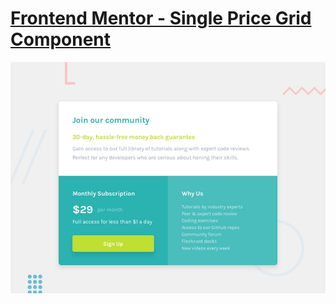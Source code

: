 # [Frontend Mentor - Single Price Grid Component](https://www.frontendmentor.io/challenges/single-price-grid-component-5ce41129d0ff452fec5abbbc)

![Design preview for the Single Price Grid Component coding challenge](./design/desktop-preview.jpg)